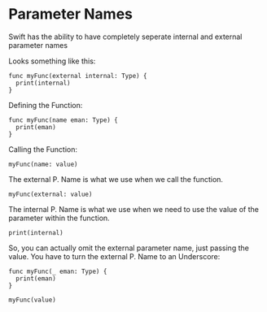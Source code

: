<h1>Parameter Names</h1>

Swift has the ability to have completely seperate internal and external parameter names

Looks something like this:
```
func myFunc(external internal: Type) {
  print(internal)
}
```

Defining the Function:
```
func myFunc(name eman: Type) {
  print(eman)
}
```
 Calling the Function:
```
myFunc(name: value)
```

The external P. Name is what we use when we call the function.
```
myFunc(external: value)
```

The internal P. Name is what we use when we need to use the value of the parameter within the function.
```
print(internal)
```

So, you can actually omit the external parameter name, just passing the value.
You have to turn the external P. Name to an Underscore:
```
func myFunc(_ eman: Type) {
  print(eman)
}

myFunc(value)
```





